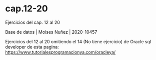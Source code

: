 # cap.12-20
Ejercicios del cap. 12 al 20

Base de datos | Moises Nuñez | 2020-10457

Ejercicios del 12 al 20 omitiendo el 14 (No tiene ejercicio) de Oracle sql developer de esta pagina: https://www.tutorialesprogramacionya.com/oracleya/
